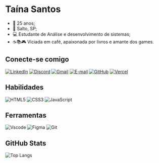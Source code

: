 # Taína Santos

- 🎁 25 anos; 
- 📍 Salto, SP; 
- 💻 Estudante de Análise e desenvolvimento de sistemas;
- ☕📚🎮 Viciada em café, apaixonada por livros e amante dos games. 

## Conecte-se comigo
[![LinkedIn](https://img.shields.io/badge/LinkedIn-ec63a1?style=for-the-badge&logo=linkedin&logoColor=white)](https://www.linkedin.com/in/taina-santos-de-lima/)
[![Discord](https://img.shields.io/badge/Discord-ec63a1?style=for-the-badge&logo=discord&logoColor=white)](https://discord.com/channels/@ttaisantoss/)
[![Gmail](https://img.shields.io/badge/Gmail-ec63a1?style=for-the-badge&logo=gmail&logoColor=white)](mailto:taina.santhos@hotmail.com)
[![E-mail](https://img.shields.io/badge/-Email-ec63a1?style=for-the-badge&logo=microsoft-outlook&logoColor=white)](mailto:taina_santhos@hotmail.com)
[![GitHub](https://img.shields.io/badge/GitHub-ec63a1?style=for-the-badge&logo=github&logoColor=white)](https://github.com/ttaisantoss)
[![Vercel](https://img.shields.io/badge/Vercel-ec63a1?style=for-the-badge&logo=vercel&logoColor=white)](https://www.vercel.com/ttaisantoss)

## Habilidades
![HTML5](https://img.shields.io/badge/HTML5-ec63a1?style=for-the-badge&logo=html5&logoColor=white)
![CSS3](https://img.shields.io/badge/CSS3-ec63a1?style=for-the-badge&logo=css3&logoColor=white)
![JavaScript](https://img.shields.io/badge/JavaScript-ec63a1?style=for-the-badge&logo=javascript&logoColor=white)

## Ferramentas
![Vscode](https://img.shields.io/badge/Vscode-ec63a1?style=for-the-badge&logo=visual-studio-code&logoColor=white)
![Figma](https://img.shields.io/badge/Figma-ec63a1?style=for-the-badge&logo=figma&logoColor=white)
![Git](https://img.shields.io/badge/GIT-ec63a1?style=for-the-badge&logo=git&logoColor=white)

## GitHub Stats
![Top Langs](https://github-readme-stats-git-masterrstaa-rickstaa.vercel.app/api/top-langs/?username=ttaisantoss&theme=transparent&bg_color=ec63a1&border_color=fff&title_color=fff&text_color=FFF)
